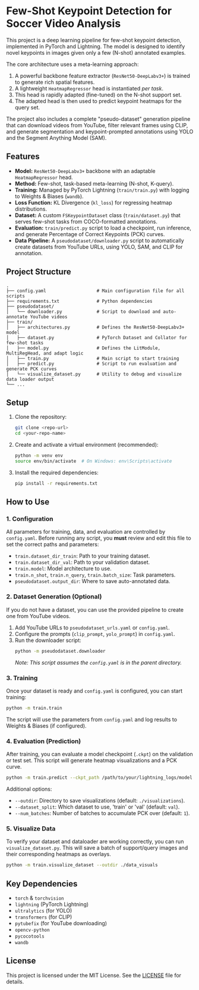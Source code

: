 # Few-Shot Keypoint Detection for Soccer Video Analysis

This project is a deep learning pipeline for few-shot keypoint detection, implemented in PyTorch and Lightning. The model is designed to identify novel keypoints in images given only a few (N-shot) annotated examples.

The core architecture uses a meta-learning approach:

1.  A powerful backbone feature extractor (`ResNet50-DeepLabv3+`) is trained to generate rich spatial features.
2.  A lightweight `HeatmapRegressor` head is instantiated *per task*.
3.  This head is rapidly adapted (fine-tuned) on the N-shot support set.
4.  The adapted head is then used to predict keypoint heatmaps for the query set.

The project also includes a complete "pseudo-dataset" generation pipeline that can download videos from YouTube, filter relevant frames using CLIP, and generate segmentation and keypoint-prompted annotations using YOLO and the Segment Anything Model (SAM).

## Features

  * **Model:** `ResNet50-DeepLabv3+` backbone with an adaptable `HeatmapRegressor` head.
  * **Method:** Few-shot, task-based meta-learning (N-shot, K-query).
  * **Training:** Managed by PyTorch Lightning (`train/train.py`) with logging to Weights & Biases (`wandb`).
  * **Loss Function:** KL Divergence (`kl_loss`) for regressing heatmap distributions.
  * **Dataset:** A custom `FSKeypointDataset` class (`train/dataset.py`) that serves few-shot tasks from COCO-formatted annotations.
  * **Evaluation:** `train/predict.py` script to load a checkpoint, run inference, and generate Percentage of Correct Keypoints (PCK) curves.
  * **Data Pipeline:** A `pseudodataset/downloader.py` script to automatically create datasets from YouTube URLs, using YOLO, SAM, and CLIP for annotation.

## Project Structure

```
.
├── config.yaml                   # Main configuration file for all scripts
├── requirements.txt              # Python dependencies
├── pseudodataset/
│   └── downloader.py             # Script to download and auto-annotate YouTube videos
├── train/
│   ├── architectures.py          # Defines the ResNet50-DeepLabv3+ model
│   ├── dataset.py                # PyTorch Dataset and Collator for few-shot tasks
│   ├── model.py                  # Defines the LitModule, MultiRegHead, and adapt logic
│   ├── train.py                  # Main script to start training
│   ├── predict.py                # Script to run evaluation and generate PCK curves
│   └── visualize_dataset.py      # Utility to debug and visualize data loader output
└── ...
```

## Setup

1.  Clone the repository:

    ```bash
    git clone <repo-url>
    cd <your-repo-name>
    ```

2.  Create and activate a virtual environment (recommended):

    ```bash
    python -m venv env
    source env/bin/activate  # On Windows: env\Scripts\activate
    ```

3.  Install the required dependencies:

    ```bash
    pip install -r requirements.txt
    ```

## How to Use

### 1\. Configuration

All parameters for training, data, and evaluation are controlled by `config.yaml`. Before running any script, you **must** review and edit this file to set the correct paths and parameters:

  * `train.dataset_dir_train`: Path to your training dataset.
  * `train.dataset_dir_val`: Path to your validation dataset.
  * `train.model`: Model architecture to use.
  * `train.n_shot`, `train.n_query`, `train.batch_size`: Task parameters.
  * `pseudodataset.output_dir`: Where to save auto-annotated data.

### 2\. Dataset Generation (Optional)

If you do not have a dataset, you can use the provided pipeline to create one from YouTube videos.

1.  Add YouTube URLs to `pseudodataset_urls.yaml` or `config.yaml`.
2.  Configure the prompts (`clip_prompt`, `yolo_prompt`) in `config.yaml`.
3.  Run the downloader script:
    ```bash
    python -m pseudodataset.downloader
    ```
    *Note: This script assumes the `config.yaml` is in the parent directory.*

### 3\. Training

Once your dataset is ready and `config.yaml` is configured, you can start training:

```bash
python -m train.train
```

The script will use the parameters from `config.yaml` and log results to Weights & Biases (if configured).

### 4\. Evaluation (Prediction)

After training, you can evaluate a model checkpoint (`.ckpt`) on the validation or test set. This script will generate heatmap visualizations and a PCK curve.

```bash
python -m train.predict --ckpt_path /path/to/your/lightning_logs/model.ckpt
```

Additional options:

  * `--outdir`: Directory to save visualizations (default: `./visualizations`).
  * `--dataset_split`: Which dataset to use, 'train' or 'val' (default: `val`).
  * `--num_batches`: Number of batches to accumulate PCK over (default: `1`).

### 5\. Visualize Data

To verify your dataset and dataloader are working correctly, you can run `visualize_dataset.py`. This will save a batch of support/query images and their corresponding heatmaps as overlays.

```bash
python -m train.visualize_dataset --outdir ./data_visuals
```

## Key Dependencies

  * `torch` & `torchvision`
  * `lightning` (PyTorch Lightning)
  * `ultralytics` (for YOLO)
  * `transformers` (for CLIP)
  * `pytubefix` (for YouTube downloading)
  * `opencv-python`
  * `pycocotools`
  * `wandb`

## License

This project is licensed under the MIT License. See the [LICENSE](https://www.google.com/search?q=LICENSE) file for details.
